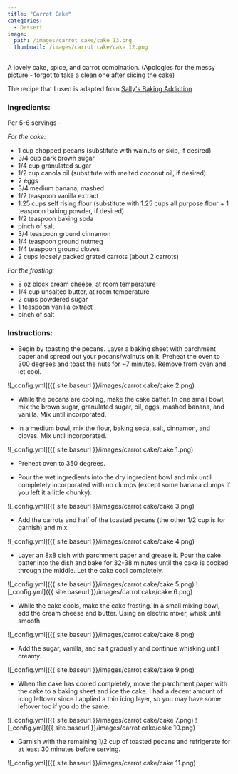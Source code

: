 ```yaml
---
title: "Carrot Cake"
categories:
  - Dessert
image:
  path: /images/carrot cake/cake 13.png
  thumbnail: /images/carrot cake/cake 12.png
---
```


A lovely cake, spice, and carrot combination. (Apologies for the messy picture - forgot to take a clean one after slicing the cake)

The recipe that I used is adapted from [Sally's Baking Addiction](https://sallysbakingaddiction.com/my-favorite-carrot-cake-recipe/#tasty-recipes-69458)

### Ingredients:

Per 5-6 servings - 

_For the cake:_

* 1 cup chopped pecans (substitute with walnuts or skip, if desired)
* 3/4 cup dark brown sugar
* 1/4 cup granulated sugar
* 1/2 cup canola oil (substitute with melted coconut oil, if desired)
* 2 eggs
* 3/4 medium banana, mashed
* 1/2 teaspoon vanilla extract
* 1.25 cups self rising flour (substitute with 1.25 cups all purpose flour + 1 teaspoon baking powder, if desired)
* 1/2 teaspoon baking soda
* pinch of salt
* 3/4 teaspoon ground cinnamon
* 1/4 teaspoon ground nutmeg
* 1/4 teaspoon ground cloves
* 2 cups loosely packed grated carrots (about 2 carrots)

_For the frosting:_

* 8 oz block cream cheese, at room temperature
* 1/4 cup unsalted butter, at room temperature
* 2 cups powdered sugar
* 1 teaspoon vanilla extract
* pinch of salt


### Instructions:

* Begin by toasting the pecans. Layer a baking sheet with parchment paper and spread out your pecans/walnuts on it. Preheat the oven to 300 degrees and toast the nuts for ~7 minutes. Remove from oven and let cool.

![_config.yml]({{ site.baseurl }}/images/carrot cake/cake 2.png)

* While the pecans are cooling, make the cake batter. In one small bowl, mix the brown sugar, granulated sugar, oil, eggs, mashed banana, and vanilla. Mix until incorporated.

* In a medium bowl, mix the flour, baking soda, salt, cinnamon, and cloves. Mix until incorporated.

![_config.yml]({{ site.baseurl }}/images/carrot cake/cake 1.png)

* Preheat oven to 350 degrees.

* Pour the wet ingredients into the dry ingredient bowl and mix until completely incorporated with no clumps (except some banana clumps if you left it a little chunky).

![_config.yml]({{ site.baseurl }}/images/carrot cake/cake 3.png)

* Add the carrots and half of the toasted pecans (the other 1/2 cup is for garnish) and mix. 

![_config.yml]({{ site.baseurl }}/images/carrot cake/cake 4.png)

* Layer an 8x8 dish with parchment paper and grease it. Pour the cake batter into the dish and bake for 32-38 minutes until the cake is cooked through the middle. Let the cake cool completely.

![_config.yml]({{ site.baseurl }}/images/carrot cake/cake 5.png)
![_config.yml]({{ site.baseurl }}/images/carrot cake/cake 6.png)

* While the cake cools, make the cake frosting. In a small mixing bowl, add the cream cheese and butter. Using an electric mixer, whisk until smooth. 

![_config.yml]({{ site.baseurl }}/images/carrot cake/cake 8.png)

* Add the sugar, vanilla, and salt gradually and continue whisking until creamy. 

![_config.yml]({{ site.baseurl }}/images/carrot cake/cake 9.png)

* When the cake has cooled completely, move the parchment paper with the cake to a baking sheet and ice the cake. I had a decent amount of icing leftover since I applied a thin icing layer, so you may have some leftover too if you do the same. 

![_config.yml]({{ site.baseurl }}/images/carrot cake/cake 7.png)
![_config.yml]({{ site.baseurl }}/images/carrot cake/cake 10.png)

* Garnish with the remaining 1/2 cup of toasted pecans and refrigerate for at least 30 minutes before serving.

![_config.yml]({{ site.baseurl }}/images/carrot cake/cake 11.png)

